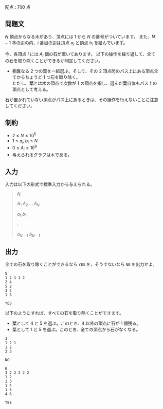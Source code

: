 配点 : $700$ 点

## 問題文

$N$ 頂点からなる木があり、頂点には $1$ から $N$ の番号がついています。
また、$N-1$ 本の辺の内、$i$ 番目の辺は頂点 $a_i$ と頂点 $b_i$ を結んでいます。

今、各頂点 $i$ には $A_i$ 個の石が置いてあります。
以下の操作を繰り返して、全ての石を取り除くことができるか判定してください。

- 相異なる $2$ つの葉を一組選ぶ。そして、その $2$ 頂点間のパス上にある頂点全てからちょうど $1$ つ石を取り除く。<br>
  ただし、葉とは木の頂点で次数が $1$ の頂点を指し、選んだ葉自体もパス上の頂点として考える。

石が置かれていない頂点がパス上にあるときは、その操作を行えないことに注意してください。

## 制約

- $2 \leq N \leq 10^5$
- $1 \leq a_i,b_i \leq N$
- $0 \leq A_i \leq 10^9$
- 与えられるグラフは木である。

## 入力

入力は以下の形式で標準入力から与えられる。

> $N$
> 
> $A_1$ $A_2$ … $A_N$
> 
> $a_1$ $b_1$
> 
> :
> 
> $a_{N-1}$ $b_{N-1}$

## 出力

全ての石を取り除くことができるなら `YES` を、そうでないなら `NO` を出力せよ。

```input1
5
1 2 1 1 2
2 4
5 2
3 2
1 3
```

```output1
YES
```

以下のようにすれば、すべての石を取り除くことができます。

- 葉として $4$ と $5$ を選ぶ。このとき、$4$ 以外の頂点に石が $1$ 個残る。
- 葉として $1$ と $5$ を選ぶ。このとき、全ての頂点から石がなくなる。

```input2
3
1 2 1
1 2
2 3
```

```output2
NO
```

```input3
6
3 2 2 2 2 2
1 2
2 3
1 4
1 5
4 6
```

```output3
YES
```